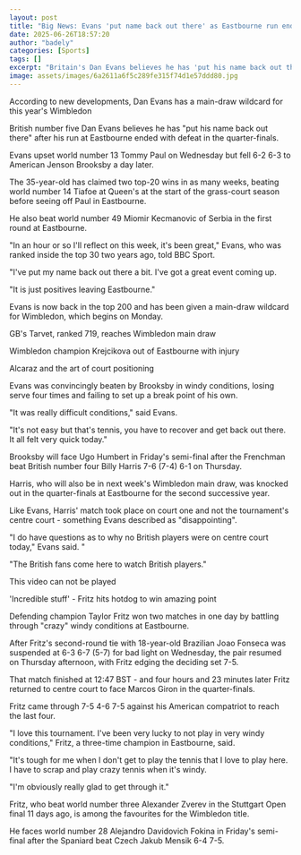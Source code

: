 ```yaml
---
layout: post
title: "Big News: Evans 'put name back out there' as Eastbourne run ends"
date: 2025-06-26T18:57:20
author: "badely"
categories: [Sports]
tags: []
excerpt: "Britain's Dan Evans believes he has 'put his name back out there' as his run at Eastbourne ends with defeat in the quarter-finals."
image: assets/images/6a2611a6f5c289fe315f74d1e57ddd80.jpg
---
```


According to new developments, Dan Evans has a main-draw wildcard for this year's Wimbledon 

British number five Dan Evans believes he has "put his name back out there" after his run at Eastbourne ended with defeat in the quarter-finals.

Evans upset world number 13 Tommy Paul on Wednesday but fell 6-2 6-3 to American Jenson Brooksby a day later.

The 35-year-old has claimed two top-20 wins in as many weeks, beating world number 14 Tiafoe at Queen's at the start of the grass-court season before seeing off Paul in Eastbourne.

He also beat world number 49 Miomir Kecmanovic of Serbia in the first round at Eastbourne.

"In an hour or so I'll reflect on this week, it's been great," Evans, who was ranked inside the top 30 two years ago, told BBC Sport.

"I've put my name back out there a bit. I've got a great event coming up. 

"It is just positives leaving Eastbourne."

Evans is now back in the top 200 and has been given a main-draw wildcard for Wimbledon, which begins on Monday.

GB's Tarvet, ranked 719, reaches Wimbledon main draw

Wimbledon champion Krejcikova out of Eastbourne with injury

Alcaraz and the art of court positioning 

Evans was convincingly beaten by Brooksby in windy conditions, losing serve four times and failing to set up a break point of his own.

"It was really difficult conditions," said Evans. 

"It's not easy but that's tennis, you have to recover and get back out there. It all felt very quick today."

Brooksby will face Ugo Humbert in Friday's semi-final after the Frenchman beat British number four Billy Harris 7-6 (7-4) 6-1 on Thursday.

Harris, who will also be in next week's Wimbledon main draw, was knocked out in the quarter-finals at Eastbourne for the second successive year.

Like Evans, Harris' match took place on court one and not the tournament's centre court - something Evans described as "disappointing".

"I do have questions as to why no British players were on centre court today," Evans said. "

"The British fans come here to watch British players."

This video can not be played

'Incredible stuff' - Fritz hits hotdog to win amazing point

Defending champion Taylor Fritz won two matches in one day by battling through "crazy" windy conditions at Eastbourne.

After Fritz's second-round tie with 18-year-old Brazilian Joao Fonseca was suspended at 6-3 6-7 (5-7) for bad light on Wednesday, the pair resumed on Thursday afternoon, with Fritz edging the deciding set 7-5.

That match finished at 12:47 BST - and four hours and 23 minutes later Fritz returned to centre court to face Marcos Giron in the quarter-finals.

Fritz came through 7-5 4-6 7-5 against his American compatriot to reach the last four.

"I love this tournament. I've been very lucky to not play in very windy conditions," Fritz, a three-time champion in Eastbourne, said.

"It's tough for me when I don't get to play the tennis that I love to play here. I have to scrap and play crazy tennis when it's windy.

"I'm obviously really glad to get through it."

Fritz, who beat world number three Alexander Zverev in the Stuttgart Open final 11 days ago, is among the favourites for the Wimbledon title.

He faces world number 28 Alejandro Davidovich Fokina in Friday's semi-final after the Spaniard beat Czech Jakub Mensik 6-4 7-5.

